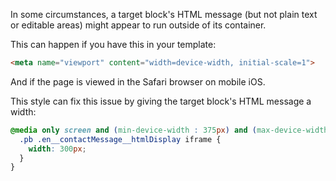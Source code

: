In some circumstances, a target block's HTML message (but not plain text or editable areas) might appear to run outside of its container.

This can happen if you have  this in your template:

```html
<meta name="viewport" content="width=device-width, initial-scale=1">
```

And if the page is viewed in the Safari browser on mobile iOS. 

This style can fix this issue by giving the target block's HTML message a width:

```css
@media only screen and (min-device-width : 375px) and (max-device-width : 667px) {
  .pb .en__contactMessage__htmlDisplay iframe {
    width: 300px;
  }
}
```
